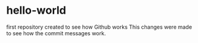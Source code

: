 # hello-world
first repository created to see how Github works
This changes were made to see how the commit messages work.
